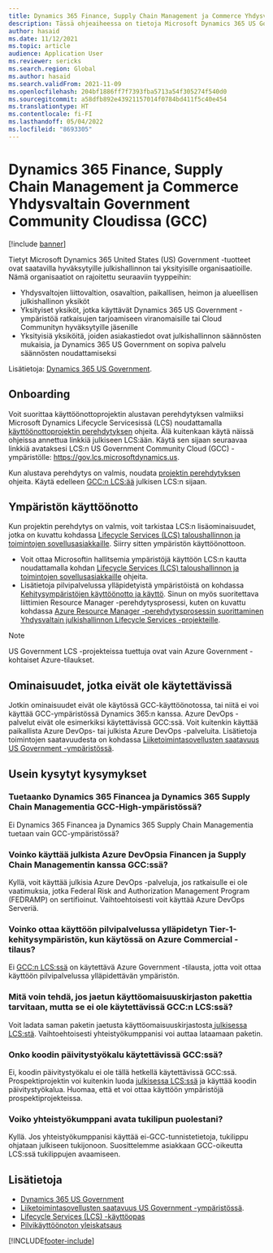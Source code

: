 ```yaml
---
title: Dynamics 365 Finance, Supply Chain Management ja Commerce Yhdysvaltain Government Community Cloudissa (GCC)
description: Tässä ohjeaiheessa on tietoja Microsoft Dynamics 365 US Government -tuotteista, jotka ovat hyväksytyn julkishallinnon tai yksityisen organisaation käytettävissä.
author: hasaid
ms.date: 11/12/2021
ms.topic: article
audience: Application User
ms.reviewer: sericks
ms.search.region: Global
ms.author: hasaid
ms.search.validFrom: 2021-11-09
ms.openlocfilehash: 204bf1886ff7f7393fba5713a54f305274f540d0
ms.sourcegitcommit: a58dfb892e43921157014f0784bd411f5c40e454
ms.translationtype: HT
ms.contentlocale: fi-FI
ms.lasthandoff: 05/04/2022
ms.locfileid: "8693305"
---
```

# <a name="dynamics-365-finance-supply-chain-management-and-commerce-in-us-government-community-cloud-gcc"></a>Dynamics 365 Finance, Supply Chain Management ja Commerce Yhdysvaltain Government Community Cloudissa (GCC)

[!include [banner](../includes/banner.md)]



Tietyt Microsoft Dynamics 365 United States (US) Government -tuotteet ovat saatavilla hyväksytyille julkishallinnon tai yksityisille organisaatioille. Nämä organisaatiot on rajoitettu seuraaviin tyyppeihin:

- Yhdysvaltojen liittovaltion, osavaltion, paikallisen, heimon ja alueellisen julkishallinon yksiköt
- Yksityiset yksiköt, jotka käyttävät Dynamics 365 US Government -ympäristöä ratkaisujen tarjoamiseen viranomaisille tai Cloud Communityn hyväksytyille jäsenille
- Yksityisiä yksiköitä, joiden asiakastiedot ovat julkishallinnon säännösten mukaisia, ja Dynamics 365 US Government on sopiva palvelu säännösten noudattamiseksi

Lisätietoja: [Dynamics 365 US Government](/power-platform/admin/microsoft-dynamics-365-government).

## <a name="onboarding"></a>Onboarding

Voit suorittaa käyttöönottoprojektin alustavan perehdytyksen valmiiksi Microsoft Dynamics Lifecycle Servicesissä (LCS) noudattamalla [käyttöönottoprojektin perehdytyksen](../../../fin-ops-core/fin-ops/imp-lifecycle/onboard.md) ohjeita. Älä kuitenkaan käytä näissä ohjeissa annettua linkkiä julkiseen LCS:ään. Käytä sen sijaan seuraavaa linkkiä avataksesi LCS:n US Government Community Cloud (GCC) -ympäristölle: <https://gov.lcs.microsoftdynamics.us>.

Kun alustava perehdytys on valmis, noudata [projektin perehdytyksen](../lifecycle-services/project-onboarding.md) ohjeita. Käytä edelleen [GCC:n LCS:ää](https://gov.lcs.microsoftdynamics.us) julkisen LCS:n sijaan.

## <a name="environment-deployment"></a>Ympäristön käyttöönotto

Kun projektin perehdytys on valmis, voit tarkistaa LCS:n lisäominaisuudet, jotka on kuvattu kohdassa [Lifecycle Services (LCS) taloushallinnon ja toimintojen sovellusasiakkaille](../../../fin-ops-core/dev-itpro/lifecycle-services/lcs-works-lcs.md). Siirry sitten ympäristön käyttöönottoon.

- Voit ottaa Microsoftin hallitsemia ympäristöjä käyttöön LCS:n kautta noudattamalla kohdan [Lifecycle Services (LCS) taloushallinnon ja toimintojen sovellusasiakkaille](../../../fin-ops-core/dev-itpro/lifecycle-services/lcs-works-lcs.md#new-deployment-experience) ohjeita.
- Lisätietoja pilvipalvelussa ylläpidetyistä ympäristöistä on kohdassa [Kehitysympäristöjen käyttöönotto ja käyttö](../../../fin-ops-core/dev-itpro/dev-tools/access-instances.md). Sinun on myös suoritettava liittimien Resource Manager -perehdytysprosessi, kuten on kuvattu kohdassa [Azure Resource Manager -perehdytysprosessin suorittaminen Yhdysvaltain julkishallinnon Lifecycle Services -projekteille](arm-onbarding-us-goverment.md).

> [!NOTE]
> US Government LCS -projekteissa tuettuja ovat vain Azure Government -kohtaiset Azure-tilaukset.

## <a name="features-that-arent-available"></a>Ominaisuudet, jotka eivät ole käytettävissä

Jotkin ominaisuudet eivät ole käytössä GCC-käyttöönotossa, tai niitä ei voi käyttää GCC-ympäristössä Dynamics 365:n kanssa. Azure DevOps -palvelut eivät ole esimerkiksi käytettävissä GCC:ssä. Voit kuitenkin käyttää paikallista Azure DevOps- tai julkista Azure DevOps -palveluita. Lisätietoja toimintojen saatavuudesta on kohdassa [Liiketoimintasovellusten saatavuus US Government -ympäristössä](https://aka.ms/BAPFunctionalParity).

## <a name="frequently-asked-questions"></a>Usein kysytyt kysymykset

### <a name="are-dynamics-365-finance-and-dynamics-365-supply-chain-management-supported-in-gcc-high"></a>Tuetaanko Dynamics 365 Financea ja Dynamics 365 Supply Chain Managementia GCC-High-ympäristössä?

Ei Dynamics 365 Financea ja Dynamics 365 Supply Chain Managementia tuetaan vain GCC-ympäristössä?

### <a name="can-i-use-public-azure-devops-with-finance-and-supply-chain-management-in-gcc"></a>Voinko käyttää julkista Azure DevOpsia Financen ja Supply Chain Managementin kanssa GCC:ssä?

Kyllä, voit käyttää julkisia Azure DevOps -palveluja, jos ratkaisulle ei ole vaatimuksia, jotka Federal Risk and Authorization Management Program (FEDRAMP) on sertifioinut. Vaihtoehtoisesti voit käyttää Azure DevOps Serveriä.

### <a name="can-i-deploy-a-cloud-hosted-environment-tier-1-development-environment-on-an-azure-commercial-subscription"></a>Voinko ottaa käyttöön pilvipalvelussa ylläpidetyn Tier-1-kehitysympäristön, kun käytössä on Azure Commercial -tilaus?

Ei [GCC:n LCS:ssä](https://gov.lcs.microsoftdynamics.us) on käytettävä Azure Government -tilausta, jotta voit ottaa käyttöön pilvipalvelussa ylläpidettävän ympäristön.

### <a name="what-can-i-do-if-i-need-a-package-from-the-shared-asset-library-but-it-isnt-available-in-lcs-for-gcc"></a>Mitä voin tehdä, jos jaetun käyttöomaisuuskirjaston pakettia tarvitaan, mutta se ei ole käytettävissä GCC:n LCS:ssä?

Voit ladata saman paketin jaetusta käyttöomaisuuskirjastosta[ julkisessa LCS:stä](https://lcs.dynamics.com). Vaihtoehtoisesti yhteistyökumppanisi voi auttaa lataamaan paketin.

### <a name="is-the-code-upgrade-tool-available-in-gcc"></a>Onko koodin päivitystyökalu käytettävissä GCC:ssä?

Ei, koodin päivitystyökalu ei ole tällä hetkellä käytettävissä GCC:ssä. Prospektiprojektin voi kuitenkin luoda [julkisessa LCS:ssä](https://lcs.dynamics.com) ja käyttää koodin päivitystyökalua. Huomaa, että et voi ottaa käyttöön ympäristöjä prospektiprojekteissa.

### <a name="can-my-partner-open-a-support-ticket-on-my-behalf"></a>Voiko yhteistyökumppani avata tukilipun puolestani?

Kyllä. Jos yhteistyökumppanisi käyttää ei-GCC-tunnistetietoja, tukilippu ohjataan julkiseen tukijonoon. Suosittelemme asiakkaan GCC-oikeutta LCS:ssä tukilippujen avaamiseen.

## <a name="see-also"></a>Lisätietoja

- [Dynamics 365 US Government](/power-platform/admin/microsoft-dynamics-365-government)
- [Liiketoimintasovellusten saatavuus US Government -ympäristössä](https://aka.ms/BAPFunctionalParity).
- [Lifecycle Services (LCS) -käyttöopas](../../../fin-ops-core/dev-itpro/lifecycle-services/lcs-user-guide.md)
- [Pilvikäyttöönoton yleiskatsaus](../../../fin-ops-core/dev-itpro/deployment/cloud-deployment-overview.md)

[!INCLUDE[footer-include](../../../includes/footer-banner.md)]
